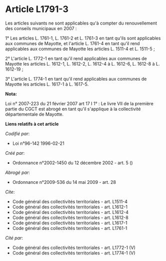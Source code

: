 # Article L1791-3

Les articles suivants ne sont applicables qu'à compter du renouvellement des conseils municipaux en 2007 : 

1° Les articles L. 1761-1, L. 1761-2 et L. 1761-3 en tant qu'ils sont applicables aux communes de Mayotte, et l'article L.
1761-4 en tant qu'il rend applicables aux communes de Mayotte les articles L. 1511-4 et L. 1511-5 ; 

2° L'article L. 1772-1 en tant qu'il rend applicables aux communes de Mayotte les articles L. 1612-1, L. 1612-2, L. 1612-4 à
L. 1612-6, L. 1612-8 à L. 1612-19 ; 

3° L'article L. 1774-1 en tant qu'il rend applicables aux communes de Mayotte les articles L. 1617-1 à L. 1617-5.

**Nota:**

Loi n° 2007-223 du 21 février 2007 art 17 I 1° : Le livre VII de la première partie du CGCT est abrogé en tant qu'il
s'applique à la collectivité départementale de Mayotte.

**Liens relatifs à cet article**

_Codifié par_:

  - Loi n°96-142 1996-02-21

_Créé par_:

  - Ordonnance n°2002-1450 du 12 décembre 2002 - art. 5 ()

_Abrogé par_:

  - Ordonnance n°2009-536 du 14 mai 2009 - art. 28

_Cite_:

  - Code général des collectivités territoriales - art. L1511-4
  - Code général des collectivités territoriales - art. L1612-1
  - Code général des collectivités territoriales - art. L1612-4
  - Code général des collectivités territoriales - art. L1612-8
  - Code général des collectivités territoriales - art. L1617-1
  - Code général des collectivités territoriales - art. L1761-1

_Cité par_:

  - Code général des collectivités territoriales - art. L1772-1 (V)
  - Code général des collectivités territoriales - art. L1774-1 (V)
